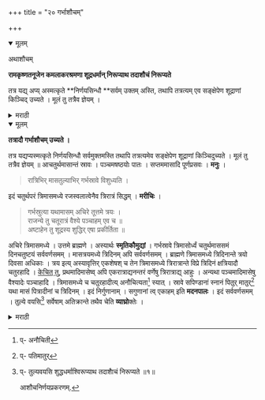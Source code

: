 +++
title = "२० गर्भाशौचम्"

+++

<details open><summary>मूलम्</summary>

अथाशौचम्

**रामकृष्णतनूजेन कमलाकरश्रमणा शूद्रधर्मान् निरूप्याथ तदाशौचं निरूप्यते**

तत्र यद्य् अप्य् अस्मत्कृते **निर्णयसिन्धौ **सर्वम् उक्तम् अस्ति, तथापि तत्रत्यम् एव सङ्क्षेपेण शूद्राणां किञ्चिद् उच्यते । मूलं तु तत्रैव ज्ञेयम् । 
</details>

<details><summary>मराठी</summary>

रामकृष्णमाचा पुत्र भी कमलाकरभट्ट धर्म निरुपण करून सांप्रत त्यांचे आशय निरूपण करितो.
</details>

<details open><summary>मूलम्</summary>

**तत्रादौ गर्भाशौचम् उच्यते ।**

तत्र यद्यप्यस्मत्कृते निर्णयसिन्धौ सर्वमुक्तमस्ति तथापि तत्रत्यमेव सङ्क्षेपेण शूद्राणां किञ्चिदुच्यते । मूलं तु तत्रैव ज्ञेयम् ॥ आचतुर्थमासान्तं स्रावः । पञ्चमषष्ठयोः पातः । सप्तममासादि पूर्णप्रसवः । **मनुः** ।

> रात्रिभिर् मासतुल्याभिर् गर्भस्रावे विशुध्यति ।

इदं चतुर्थपरं त्रिमासमध्ये रजस्वलात्वेनैव त्रिरात्रं सिद्धम् । **मरीचिः** ।

> गर्भस्रुत्या यथामासम् अचिरे तूत्तमे त्रयः ।  
राजन्ये तु चतूरात्रं वैश्ये पञ्चाहम् एव च ॥  
अष्टाहेन तु शूद्रस्य शुद्धिर् एषा प्रकीर्तिता ॥

अचिरे त्रिमासमध्ये । उत्तमे ब्राह्मणे । अस्यार्थः **स्मृतिकौमुद्यां** । गर्भस्रावे त्रिमासोर्ध्वं चतुर्थमाससमं दिनचतुष्टयं सर्ववर्णसमम् । मासत्रयमध्ये त्रिदिनम् अपि सर्ववर्णसमम् । ब्राह्मणे त्रिमासमध्ये त्रिदिनान्ते त्रयो दिवसा अधिकाः । त्रय इत्य् अस्यावृत्तिर् एकशेषश् च तेन त्रिमासमध्ये त्रिरात्रान्ते विप्रे त्रिदिनं क्षत्रियादौ चतुरहादि । <u>केचित् तु</u>, प्रथमादिमासेष्व् अपि एकरात्राद्यनन्तरं वर्णेषु त्रिरात्राद्य् आहुः । अन्यथा पञ्चमादिमासेषु वैश्यादेः पञ्चाहादि । त्रिमासमध्ये च चतुरहादीत्य् अनौचित्यता[^६६] स्यात् । स्रावे सपिण्डानां स्नानं पितुर् मातुर्[^६७] यथा मासं पित्रादीनां च त्रिदिनम् । इदं निर्गुणानाम् । सगुणानां त्व् एकाहम् इति **मदनपालः** । इदं सर्ववर्णसमम् । तुल्ये वयसि[^६८] सर्वेषाम् अतिक्रान्ते तथैव चेति **व्याघ्रो**क्तेः । 

[^६६]:
     प्- अनौचिती

[^६७]:
     प्- पतिमातुर्

[^६८]:
     प्- तुल्यवयसि शुद्धधर्माश्विरूप्याथ तदाशैाचं निरूप्यते ॥१॥ 
     
     आशौचनिर्णयप्रकरणम्. 
</details>

<details><summary>मराठी</summary>

त्याम्त प्रथम गर्भाशौच साङ्गतो. 

यद्यपि मी केलेल्या निर्णयसिन्धूत हे सर्व साङ्गितले आहे, तथापि त्यान्तलेच शूद्राम्स आवश्यक असे काही सङ्क्षेपाने साङ्गतो. याचे मूल त्यान्तच पहावे. गर्भास ४ महिने होण्यापूर्वी त्याचे पतन झाल्यास स्राव, ५।६ महिन्याम्त पतन झाल्यास पात, व ७ पा सून पूर्ण प्रसव, असें ह्मणतात. मनु ह्मणतो-"गर्भस्राव झाला तर ३० दिवसान्नी स्त्री शुद्ध होते." हे वाक्य ४ महिन्याम्त स्राव झाल्यास लागू आहे; कारण, ३ मासाञ्च्या आम्त विटाळशीपणाने ३ दिवसान्नी स्त्री शुद्ध होते. याविषयी मरीचि ह्मणतो-"चवथ्या मासी गर्भस्राव झाल्यास १ मास, व तत्पूर्वी वर्णक्रमाने विप्राम्स ३, क्षत्रियाम्स ४, वैश्यांस५ आणि शूद्राम्स ८ दिवसान्नी शुद्धि होती." याचा अर्थ स्मृतिकौमुदीत साङ्गितला आहे. तो-"गर्भस्रावी ३ महिन्यांवर ४ मासांसम ४ दिवस सर्व वर्णास समान, ३ मामाम्त त्रिदि. न. हेही सर्व वर्णसम. ब्राह्मणाम्स ३ मासाम्त ३ दिवसान्नी अधिक झाल्यास ३ दिवस अ धिक धरावे लागते. यावरून, ३।४।५।८ दिवस वर्णक्रमाने आशौच धरावें," असे साङ्गित लें आहे. कित्येक तर,-"प्रथम मासापासून वर्णक्रमाने त्रिरात्रादिपक्ष घ्यावे," असे प्रण तात. नाहीतर पञ्चमादिमासाम्त वैश्यादिकाम्स ५ दिवसादि, व ३ मासाम्मध्ये ४ इत्यादि पक्ष अयोग्य होतील. असा स्राव झाल्यास सपिण्डाम्स स्नान. मातापितराम्स महिन्यान्नुसार त्रिदिन. "हें निर्गुणास, सगुणास तर १ दिवस." असें मदनपाल प्रणतो. हे सर्व वर्णाम्स सम आहे. कारण, "अतिक्राम्त व स्त्रावाशौच सर्व वर्णास समान," असें व्याघ्रवचन आहे। 
</details>